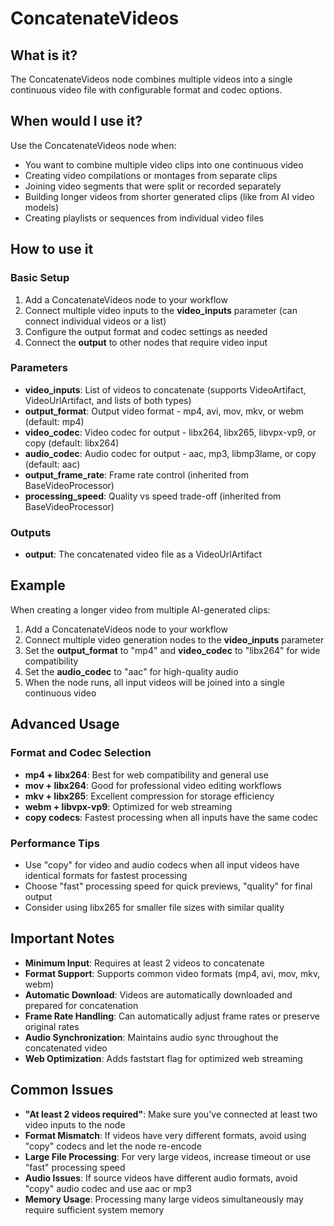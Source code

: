 # ConcatenateVideos

## What is it?

The ConcatenateVideos node combines multiple videos into a single continuous video file with configurable format and codec options.

## When would I use it?

Use the ConcatenateVideos node when:

- You want to combine multiple video clips into one continuous video
- Creating video compilations or montages from separate clips
- Joining video segments that were split or recorded separately
- Building longer videos from shorter generated clips (like from AI video models)
- Creating playlists or sequences from individual video files

## How to use it

### Basic Setup

1. Add a ConcatenateVideos node to your workflow
1. Connect multiple video inputs to the **video_inputs** parameter (can connect individual videos or a list)
1. Configure the output format and codec settings as needed
1. Connect the **output** to other nodes that require video input

### Parameters

- **video_inputs**: List of videos to concatenate (supports VideoArtifact, VideoUrlArtifact, and lists of both types)
- **output_format**: Output video format - mp4, avi, mov, mkv, or webm (default: mp4)
- **video_codec**: Video codec for output - libx264, libx265, libvpx-vp9, or copy (default: libx264)
- **audio_codec**: Audio codec for output - aac, mp3, libmp3lame, or copy (default: aac)
- **output_frame_rate**: Frame rate control (inherited from BaseVideoProcessor)
- **processing_speed**: Quality vs speed trade-off (inherited from BaseVideoProcessor)

### Outputs

- **output**: The concatenated video file as a VideoUrlArtifact

## Example

When creating a longer video from multiple AI-generated clips:

1. Add a ConcatenateVideos node to your workflow
1. Connect multiple video generation nodes to the **video_inputs** parameter
1. Set the **output_format** to "mp4" and **video_codec** to "libx264" for wide compatibility
1. Set the **audio_codec** to "aac" for high-quality audio
1. When the node runs, all input videos will be joined into a single continuous video

## Advanced Usage

### Format and Codec Selection

- **mp4 + libx264**: Best for web compatibility and general use
- **mov + libx264**: Good for professional video editing workflows  
- **mkv + libx265**: Excellent compression for storage efficiency
- **webm + libvpx-vp9**: Optimized for web streaming
- **copy codecs**: Fastest processing when all inputs have the same codec

### Performance Tips

- Use "copy" for video and audio codecs when all input videos have identical formats for fastest processing
- Choose "fast" processing speed for quick previews, "quality" for final output
- Consider using libx265 for smaller file sizes with similar quality

## Important Notes

- **Minimum Input**: Requires at least 2 videos to concatenate
- **Format Support**: Supports common video formats (mp4, avi, mov, mkv, webm)
- **Automatic Download**: Videos are automatically downloaded and prepared for concatenation
- **Frame Rate Handling**: Can automatically adjust frame rates or preserve original rates
- **Audio Synchronization**: Maintains audio sync throughout the concatenated video
- **Web Optimization**: Adds faststart flag for optimized web streaming

## Common Issues

- **"At least 2 videos required"**: Make sure you've connected at least two video inputs to the node
- **Format Mismatch**: If videos have very different formats, avoid using "copy" codecs and let the node re-encode
- **Large File Processing**: For very large videos, increase timeout or use "fast" processing speed
- **Audio Issues**: If source videos have different audio formats, avoid "copy" audio codec and use aac or mp3
- **Memory Usage**: Processing many large videos simultaneously may require sufficient system memory
